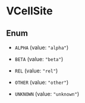 

# VCellSite

## Enum


* `ALPHA` (value: `"alpha"`)

* `BETA` (value: `"beta"`)

* `REL` (value: `"rel"`)

* `OTHER` (value: `"other"`)

* `UNKNOWN` (value: `"unknown"`)



